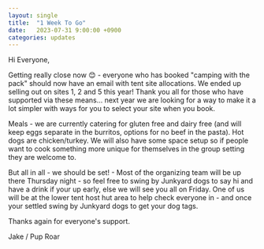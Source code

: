 ```yaml
---
layout: single
title:  "1 Week To Go"
date:   2023-07-31 9:00:00 +0900
categories: updates
---
```

Hi Everyone,

Getting really close now 😊 - everyone who has booked "camping with the pack" should now have an email with tent site allocations. We ended up selling out on sites 1, 2 and 5 this year! Thank you all for those who have supported via these means... next year we are looking for a way to make it a lot simpler with ways for you to select your site when you book.

Meals - we are currently catering for gluten free and dairy free (and will keep eggs separate in the burritos, options for no beef in the pasta). Hot dogs are chicken/turkey. We will also have some space setup so if people want to cook something more unique for themselves in the group setting they are welcome to. 

But all in all - we should be set! - Most of the organizing team will be up there Thursday night - so feel free to swing by Junkyard dogs to say hi and have a drink if your up early, else we will see you all on Friday. One of us will be at the lower tent host hut area to help check everyone in - and once your settled swing by Junkyard dogs to get your dog tags.

Thanks again for everyone's support.

Jake / Pup Roar

